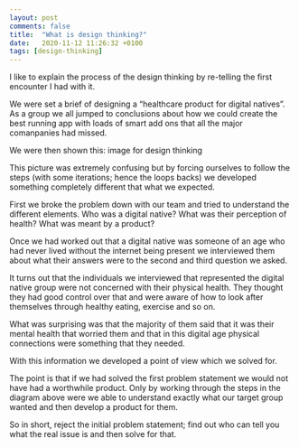 ```yaml
---
layout: post
comments: false
title:  "What is design thinking?"
date:   2020-11-12 11:26:32 +0100
tags: [design-thinking]
---
```

I like to explain the process of the design thinking by re-telling the first encounter I had with it.

We were set a brief of designing a “healthcare product for digital natives”. As a group we all jumped to conclusions about how we could create the best running app with loads of smart add ons that all the major comanpanies had missed.

We were then shown this:
image for design thinking

This picture was extremely confusing but by forcing ourselves to follow the steps (with some iterations; hence the loops backs) we developed something completely different that what we expected.

First we broke the problem down with our team and tried to understand the different elements. Who was a digital native? What was their perception of health? What was meant by a product?

Once we had worked out that a digital native was someone of an age who had never lived without the internet being present we interviewed them about what their answers were to the second and third question we asked.

It turns out that the individuals we interviewed that represented the digital native group were not concerned with their physical health. They thought they had good control over that and were aware of how to look after themselves through healthy eating, exercise and so on.

What was surprising was that the majority of them said that it was their mental health that worried them and that in this digital age physical connections were something that they needed.

With this information we developed a point of view which we solved for.

The point is that if we had solved the first problem statement we would not have had a worthwhile product. Only by working through the steps in the diagram above were we able to understand exactly what our target group wanted and then develop a product for them.

So in short, reject the initial problem statement; find out who can tell you what the real issue is and then solve for that.
